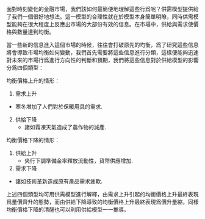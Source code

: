 面對時刻變化的金融市場，我們該如何最簡便地理解這些行爲呢？供需模型提供給了我們一個很好地想法。這一模型的合理性就在於模型本身簡單明瞭，同時供需模型能夠在很大程度上反應出市場的大部份有效的信息。在市場中，供給與需求使價格與數量達到均衡。

當一些新的信息進入這個市場的時候，往往會打破原先的均衡，爲了研究這些信息將會導致市場均衡如何變動，我們首先需要將這些信息進行分類，這樣便能夠迅速對未來的市場行爲進行方向性的判斷和預期，我們將這些信息對於供給模型的影響分爲四個類型：

均衡價格上升的情形：

1. 需求上升
  * 寒冬增加了人們對於保暖用具的需求.
2. 供給下降
	* 諸如霜凍天氣造成了農作物的減產.

均衡價格下降的情形：

1. 供給上升
	* 央行下調準備金率釋放流動性，貨幣供應增加.
2. 需求下降
  * 諸如技術革新造成原有產品需求疲軟.

上述四個類型均可用供需模型進行解釋，由需求上升引起的均衡價格上升最終表現爲量價齊升的態勢，而由供給下降導致的均衡價格上升最終表現爲價升量縮，同樣均衡價格下降的清醒也可以利用供給模型一一推導。
